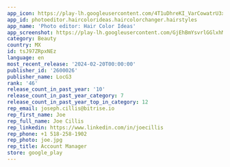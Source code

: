 ```yaml
---
app_icon: https://play-lh.googleusercontent.com/4T1uDhreKI_VarCowatrU3x0XDCfgNm8YD3IrwGgEaqYOZ5BSLzZfi1PDSvIi-FI6vc
app_id: photoeditor.haircolorideas.haircolorchanger.hairstyles
app_name: 'Photo editor: Hair Color Ideas'
app_screenshot: https://play-lh.googleusercontent.com/GjEhBmYsvrlGGlxhMtsj1mEVxfK1bgI3wkY94ZBISJ_-h3XmnW1snhyu1o2bQGhCuFA
category: Beauty
country: MX
id: tsJ97ZRpxNEz
language: en
most_recent_release: '2024-02-20T00:00:00'
publisher_id: '2600026'
publisher_name: LocG3
rank: '46'
release_count_in_past_year: '10'
release_count_in_past_year_category: 7
release_count_in_past_year_top_in_category: 12
rep_email: joseph.cillis@bitrise.io
rep_first_name: Joe
rep_full_name: Joe Cillis
rep_linkedin: https://www.linkedin.com/in/joecillis
rep_phone: +1 518-258-1902
rep_photo: joe.jpg
rep_title: Account Manager
store: google_play
---
```

